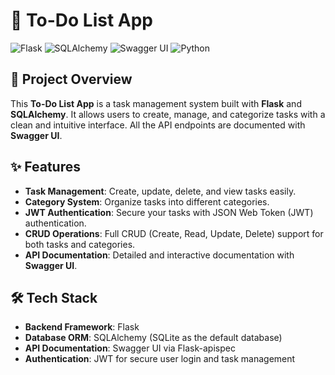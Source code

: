 # 📝 To-Do List App

![Flask](https://img.shields.io/badge/Flask-v3.0.3-blue)
![SQLAlchemy](https://img.shields.io/badge/SQLAlchemy-v2.0.31-green)
![Swagger UI](https://img.shields.io/badge/Swagger%20UI-v0.11.4-brightgreen)
![Python](https://img.shields.io/badge/Python-3.10-yellow)

## 🎯 Project Overview

This **To-Do List App** is a task management system built with **Flask** and **SQLAlchemy**. It allows users to create, manage, and categorize tasks with a clean and intuitive interface. All the API endpoints are documented with **Swagger UI**.

## ✨ Features

- **Task Management**: Create, update, delete, and view tasks easily.
- **Category System**: Organize tasks into different categories.
- **JWT Authentication**: Secure your tasks with JSON Web Token (JWT) authentication.
- **CRUD Operations**: Full CRUD (Create, Read, Update, Delete) support for both tasks and categories.
- **API Documentation**: Detailed and interactive documentation with **Swagger UI**.

## 🛠️ Tech Stack

- **Backend Framework**: Flask
- **Database ORM**: SQLAlchemy (SQLite as the default database)
- **API Documentation**: Swagger UI via Flask-apispec
- **Authentication**: JWT for secure user login and task management
